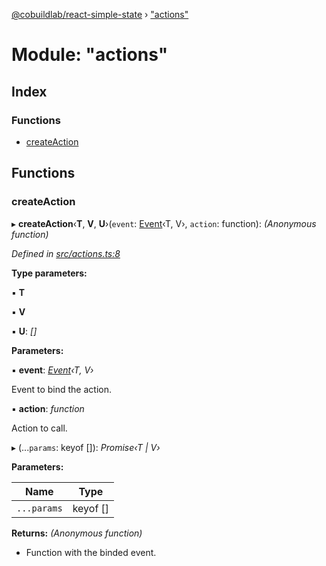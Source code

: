 [@cobuildlab/react-simple-state](../README.md) › ["actions"](_actions_.md)

# Module: "actions"

## Index

### Functions

* [createAction](_actions_.md#createaction)

## Functions

###  createAction

▸ **createAction**‹**T**, **V**, **U**›(`event`: [Event](../classes/_event_.event.md)‹T, V›, `action`: function): *(Anonymous function)*

*Defined in [src/actions.ts:8](https://github.com/cobuildlab/react-simple-state/blob/d47d397/src/actions.ts#L8)*

**Type parameters:**

▪ **T**

▪ **V**

▪ **U**: *[]*

**Parameters:**

▪ **event**: *[Event](../classes/_event_.event.md)‹T, V›*

Event to bind the action.

▪ **action**: *function*

Action to call.

▸ (...`params`: keyof []): *Promise‹T | V›*

**Parameters:**

Name | Type |
------ | ------ |
`...params` | keyof [] |

**Returns:** *(Anonymous function)*

-  Function with the binded event.
